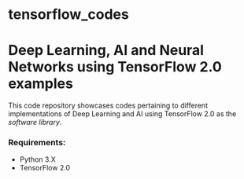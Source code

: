 # tensorflow_codes
# Deep Learning, AI and Neural Networks using TensorFlow 2.0 examples

This code repository showcases codes pertaining to different implementations of Deep Learning and AI using TensorFlow 2.0 as the *software library*.


### Requirements:
- Python 3.X
- TensorFlow 2.0
